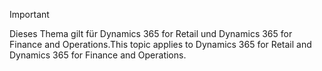 > [!IMPORTANT]
> <span data-ttu-id="948ed-101">Dieses Thema gilt für Dynamics 365 for Retail und Dynamics 365 for Finance and Operations.</span><span class="sxs-lookup"><span data-stu-id="948ed-101">This topic applies to Dynamics 365 for Retail and Dynamics 365 for Finance and Operations.</span></span>
